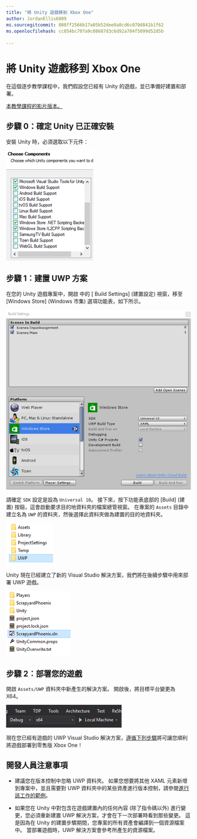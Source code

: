 ```yaml
---
title: "將 Unity 遊戲移到 Xbox One"
author: JordanEllis6809
ms.sourcegitcommit: 008ff2566b17a05b52dee0a8cd6c070d841b1f62
ms.openlocfilehash: cc854bc707a9c08687d3c6d92a704f5099d52d5b

---
```


# 將 Unity 遊戲移到 Xbox One

在這個逐步教學課程中，我們假設您已經有 Unity 的遊戲，並已準備好建置和部署。

[本教學課程的影片版本。](https://www.youtube.com/watch?v=f0Ptvw7k-CE)

## 步驟 0：確定 Unity 已正確安裝

安裝 Unity 時，必須選取以下元件：

![Unity 安裝元件](images/unity-install-components.png)

## 步驟 1︰建置 UWP 方案

在您的 Unity 遊戲專案中，開啟  中的 \[ Build Settings\] (建置設定) 視窗，移至 \[Windows Store\] (Windows 市集) 選項功能表，如下所示。

![建置設定視窗](images/build-settings.png)

請確定 `SDK` 設定是設為 `Universal 10`。 接下來，按下功能表底部的 \[Build\] (建置) 按鈕，這會啟動要求目的地資料夾的檔案總管視窗。 在專案的 `Assets` 目錄中建立名為 `UWP` 的資料夾，然後選擇此資料夾做為建置的目的地資料夾。

![建置目的地資料夾](images/build-destination.png)

Unity 現在已經建立了新的 Visual Studio 解決方案，我們將在後續步驟中用來部署 UWP 遊戲。

![UWP VS 解決方案](images/uwp-vs-solution.png)

## 步驟 2︰部署您的遊戲

開啟 `Assets/UWP` 資料夾中新產生的解決方案。  開啟後，將目標平台變更為 X64。

![x64 建置平台](images/x64-build-platform.png)

現在您已經有遊戲的 UWP Visual Studio 解決方案，[遵循下列步驟](https://msdn.microsoft.com/en-us/windows/uwp/xbox-apps/getting-started)將可讓您順利將遊戲部署到零售版 Xbox One！

## 開發人員注意事項

- 建議您在版本控制中忽略 UWP 資料夾。 如果您想要將其他 XAML 元素新增到專案中，並且需要對 UWP 資料夾中的某些資產進行版本控制，請參閱[進行該工作的範例](https://bitbucket.org/Unity-Technologies/windowsstoreappssamples/overview)。

- 如果您在 Unity 中對包含在遊戲建置內的任何內容 (除了指令碼以外) 進行變更，您必須重新建置 UWP 解決方案，才會在下一次部署時看到那些變更。 這是因為在 Unity 的建置步驟期間，您專案的所有資產會編譯到一個資源檔案中。 當部署遊戲時，UWP 解決方案會參考所產生的資源檔案。




<!--HONumber=Jun16_HO4-->


